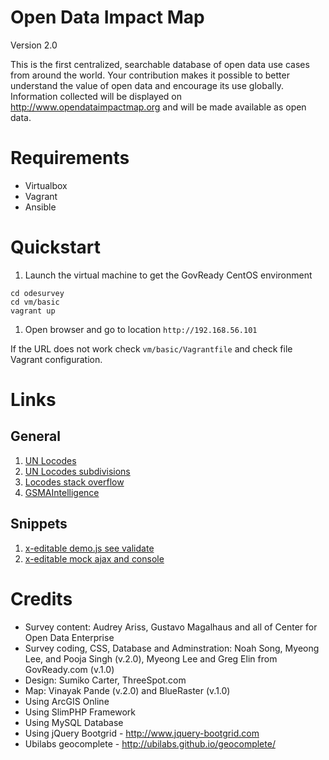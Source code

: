 # Open Data Impact Map
Version 2.0

This is the first centralized, searchable database of open data use cases from around the world. Your contribution makes it possible to better understand the value of open data and encourage its use globally. Information collected will be displayed on http://www.opendataimpactmap.org and will be made available as open data.

# Requirements

- Virtualbox
- Vagrant
- Ansible

# Quickstart

1. Launch the virtual machine to get the GovReady CentOS environment
```
cd odesurvey
cd vm/basic
vagrant up
```
1. Open browser and go to location `http://192.168.56.101`

If the URL does not work check `vm/basic/Vagrantfile` and check file Vagrant configuration.

# Links

## General
1. [UN Locodes](http://www.unece.org/cefact/locode/welcome.html)
1. [UN Locodes subdivisions](http://www.unece.org/cefact/locode/subdivisions.html)
1. [Locodes stack overflow](http://stackoverflow.com/questions/7066825/is-there-an-iso-standard-for-city-identification)
1. [GSMAIntelligence](https://gsmaintelligence.com)

## Snippets
1. [x-editable demo.js see validate](http://vitalets.github.io/x-editable/assets/demo.js)
1. [x-editable mock ajax and console](http://vitalets.github.io/x-editable/assets/demo-mock.js)

# Credits

- Survey content: Audrey Ariss, Gustavo Magalhaus and all of Center for Open Data Enterprise
- Survey coding, CSS, Database and Adminstration: Noah Song, Myeong Lee, and Pooja Singh (v.2.0), Myeong Lee and Greg Elin from GovReady.com (v.1.0)
- Design: Sumiko Carter, ThreeSpot.com
- Map: Vinayak Pande (v.2.0) and BlueRaster (v.1.0)
- Using ArcGIS Online
- Using SlimPHP Framework
- Using MySQL Database
- Using jQuery Bootgrid - http://www.jquery-bootgrid.com
- Ubilabs geocomplete - http://ubilabs.github.io/geocomplete/
